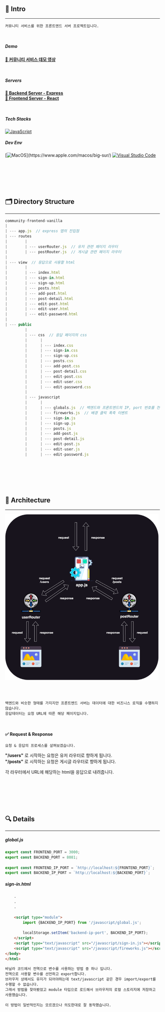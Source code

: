 ## 🚀 Intro
---
```
커뮤니티 서비스를 위한 프론트엔드 서버 프로젝트입니다.
```

<br>

##### Demo

__[🔗 커뮤니티 서비스 데모 영상](https://youtu.be/o1n0EyZVABo)__


<br>


##### Servers

__[🔗 Backend Server - Express](https://github.com/100-hours-a-week/5-ian-jeong-community-backend-express)__  
__[🔗 Frontend Server - React](https://github.com/100-hours-a-week/5-ian-jeong-community-front-react)__

<br>

##### Tech Stacks

[![JavaScript](https://img.shields.io/badge/JavaScript-F7DF1E?style=plastic&logo=javascript&logoColor=black)](https://developer.mozilla.org/en-US/docs/Web/JavaScript) 


##### Dev Env

[![MacOS](https://img.shields.io/badge/MacOS-000000?style=plastic&logo=macos&logoColor=black")](https://www.apple.com/macos/big-sur/) [![Visual Studio Code](https://img.shields.io/badge/Visual_Studio_Code-blue?style=plastic&logo=visualstudiocode&logoColor=white)](https://code.visualstudio.com/)




<br><br><br><br><br>

## 🗂️ Directory Structure
---

```javascript
community-frontend-vanilla
|
| --- app.js  // express 앱의 진입점
| --- routes
|        |
|        | --- userRouter.js  // 유저 관련 페이지 라우터
|        | --- postRouter.js  // 게시글 관련 페이지 라우터
|
| --- view  // 응답으로 사용할 html 
|        | 
|        | --- index.html
|        | --- sign-in.html
|        | --- sign-up.html
|        | --- posts.html
|        | --- add-post.html
|        | --- post-detail.html
|        | --- edit-post.html
|        | --- edit-user.html
|        | --- edit-password.html
|
| --- public
         |
         | --- css  // 응답 페이지의 css
         |      |
         |      | --- index.css
         |      | --- sign-in.css
         |      | --- sign-up.css
         |      | --- posts.css
         |      | --- add-post.css
         |      | --- post-detail.css
         |      | --- edit-post.css
         |      | --- edit-user.css
         |      | --- edit-password.css
         |
         | --- javascript  
         |      |
         |      | --- globals.js  // 백엔드와 프론트엔드의 IP, port 번호를 전역으로 관리하기 위해 작성 (모듈로 로드하고 localStorage에 저장)
         |      | --- fireworks.js  // 배경 클릭 폭죽 이벤트
         |      | --- sign-in.js
         |      | --- sign-up.js
         |      | --- posts.js
         |      | --- add-post.js
         |      | --- post-detail.js
         |      | --- edit-post.js
         |      | --- edit-user.js
         |      | --- edit-password.js

```






<br><br><br><br><br>

## 🏯 Architecture
---

<img src="./frontend-architecture.png" alt="My Image" width="500"/>


<br><br>

```
백엔드와 비슷한 형태를 가지지만 프론트엔드 서버는 데이터에 대한 비즈니스 로직을 수행하지 않습니다.
응답데이터는 요청 URL에 따른 해당 페이지입니다.
```


<br>

#### ✅ Request & Response
```
요청 & 응답의 프로세스를 살펴보겠습니다.
```

__"/users"__ 로 시작하는 요청은 유저 라우터로 향하게 됩니다.    
__"/posts"__ 로 시작하는 요청은 게시글 라우터로 향하게 됩니다.

각 라우터에서 URL에 해당하는 html을 응답으로 내려줍니다.



<br><br><br><br><br>

## 🔍 Details
---

##### global.js

```javascript
export const FRONTEND_PORT = 3000;
export const BACKEND_PORT = 8081;

export const FRONTEND_IP_PORT = `http://localhost:${FRONTEND_PORT}`;
export const BACKEND_IP_PORT = `http://localhost:${BACKEND_PORT}`;
```
##### sign-in.html
```html
    .
    .
    .

    <script type="module">
        import {BACKEND_IP_PORT} from '/javascript/global.js';

        localStorage.setItem('backend-ip-port', BACKEND_IP_PORT);        
    </script>
    <script type="text/javascript" src="/javascript/sign-in.js"></script>
    <script type="text/javascript" src="/javascript/fireworks.js"></script>
</body>
</html>
```



```
바닐라 코드에서 전역으로 변수를 사용하는 방법 중 하나 입니다.
전역으로 사용할 변수를 선언하고 export합니다.
브라우저 상에서도 유지가 되어야하는데 text/javascript 같은 경우 import/export를 수행할 수 없습니다.
그래서 방법을 찾아봤었고 module 타입으로 로드해서 브라우저의 로컬 스토리지에 저장하고 사용했습니다.

이 방법이 일반적인지는 모르겠으나 의도한대로 잘 동작했습니다.
```
